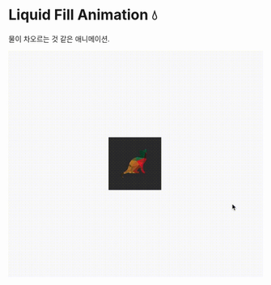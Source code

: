 # Liquid Fill Animation 💧

물이 차오르는 것 같은 애니메이션.

![button ripple effect gif](https://github.com/lyj-ooz/ui-practice/blob/master/liquid-fill-animation/0517.gif)
